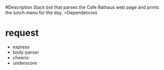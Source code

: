 #Description
Slack bot that parses the Cafe Rathaus web page and prints the lunch menu for the day.
=Dependencies
# request
* express
* body-parser
* cheerio
* underscore
